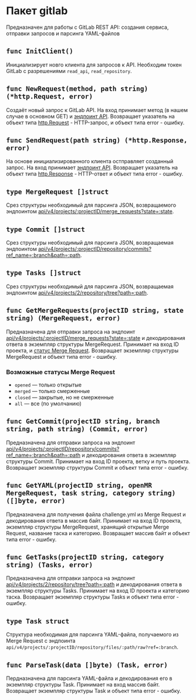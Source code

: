 # Пакет gitlab
Предназначен для работы с GitLab REST API: создания сервиса, отправки запросов и парсинга YAML-файлов

## `func InitClient()`
Инициализирует новго клиента для запросов к API. Необходим токен GitLab с разрешениями `read_api`, `read_repository`. 
## `func NewRequest(method, path string) (*http.Request, error)`
Создаёт новый запрос к GitLab API. На вход принимает метод (в нашем случае в основном GET) и [эндпоинт API](https://docs.gitlab.com/api/rest/). Возвращает указатель на объект типа [http.Request](https://pkg.go.dev/net/http#Request) - HTTP-запрос, и объект типа error - ошибку.
## `func SendRequest(path string) (*http.Response, error)`
На основе инициализированного клиента остправляет созданный запрос. На вход принимает [эндпоинт API](https://docs.gitlab.com/api/rest/). Возвращает указатель на объект типа [http.Response](https://pkg.go.dev/net/http#Response) - HTTP-ответ и объект типа error - ошибку.

## `type MergeRequest []struct`
Срез структуры необходимый для парсинга JSON, возвращаемого эндпоинтом [api/v4/projects/:projectID/merge_requests?state=:state](https://docs.gitlab.com/api/merge_requests/).
## `type Commit []struct`
Срез структуры необходимый для парсинга JSON, возвращаемая эндпоинтом [api/v4/projects/:projectID/repository/commits?ref_name=:branch&path=:path](https://docs.gitlab.com/api/commits/).
## `type Tasks []struct`
Срез структуры необходимый для парсинга JSON, возвращаемая эндпоинтом [api/v4/projects/2/repository/tree?path=:path](https://docs.gitlab.com/api/repositories/).

## `func GetMergeRequests(projectID string, state string) (MergeRequest, error)`
Предназначена для отправки запроса на эндпоинт [api/v4/projects/:projectID/merge_requests?state=:state](https://docs.gitlab.com/api/merge_requests/) и декодирования ответа в экземпляр структуры MergeRequest. Принимает на вход ID проекта, и [статус Merge Request](https://docs.gitlab.com/api/merge_requests/). Возвращает экземпляр структуры MergeRequest и объект типа error - ошибку.
### Возможные статусы Merge Request
- `opened` — только открытые
- `merged` — только смерженные
- `closed` — закрытые, но не смерженные
- `all` — все (по умолчанию)
## `func GetCommit(projectID string, branch string, path string) (Commit, error)`
Предназначена для отправки запроса на эндпоинт [api/v4/projects/:projectID/repository/commits?ref_name=:branch&path=:path](https://docs.gitlab.com/api/commits/) и декодирования ответа в экземпляр структуры Commit. Принимает на вход ID проекта, ветку и путь проекта. Возвращает экземпляр структуры Commit и объект типа error - ошибку.
## `func GetYAML(projectID string, openMR MergeRequest, task string, category string) ([]byte, error)`
Предназначена для получения файла challenge.yml из Merge Request и декодирования ответа в массив байт. Принимает на вход ID проекта, экземпляр структуры MergeRequest, хранящий открытые Merge Request, название таска и категорию. Возвращает массив байт и объект типа error - ошибку.
## `func GetTasks(projectID string, category string) (Tasks, error)`
Предназначена для отправки запроса на эндпоинт [api/v4/projects/2/repository/tree?path=:path](https://docs.gitlab.com/api/repositories/) и декодирования ответа в экземпляр структуры Tasks. Принимает на вход ID проекта и категорию таска. Возвращает экземпляр структуры Tasks и объект типа error - ошибку.

## `type Task struct`
Структура необходимая для парсинга YAML-файла, получаемого из Merge Request с эндпоинта `api/v4/projects/:projectID/repository/files/:path/raw?ref=:branch`.
## `func ParseTask(data []byte) (Task, error)`
Пердназначена для парсинга YAML-файла и декодирования его в экземпляр структуры Task. Принимает на вход массив байт. Возвращает экземпляр структуры Task и объект типа error - ошибку.